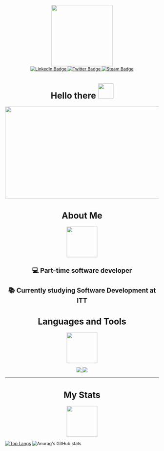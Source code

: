 <div id="header" align="center">
  <img src="https://media.giphy.com/media/3kPDmoWdBpQPNhCnUG/giphy.gif" width="200"/>
</div>

<div id="badges" align="center">
  <a href="https://www.linkedin.com/in/miguel-terrazas-3091a4263" target="_blank">
    <img src="https://img.shields.io/badge/LinkedIn-blue?logo=linkedin&logoColor=white&style=for-the-badge" alt="LinkedIn Badge"/>
  </a>
  <a href="#" target="_blank">
    <img src="https://img.shields.io/badge/Twitter-white?logo=twitter&logoColor=blue&style=for-the-badge" alt="Twitter Badge"/>
  </a>
  <a href="#" target="_blank">
    <img src="https://img.shields.io/badge/Steam-black?logo=steam&logoColor=white&style=for-the-badge" alt="Steam Badge"/>
  </a>
  <br>
  <img src="https://komarev.com/ghpvc/?username=mike-tyred&style=flat-square&color=blue" alt=""/>
</div>

<h1 align="center">
  Hello there
  <img src="https://media.giphy.com/media/mst80usDtSUmCZZumD/giphy.gif" width="50px"/>
</h1>

<div align="center">
  <img src="https://media.giphy.com/media/VPpkvgTIJ817dfQOXI/giphy.gif" width="600" height="300"/>
</div>

<div align="center">
  <h1>About Me</h1>
  <img src="https://media.giphy.com/media/Vf3ZKdillTMOOaOho0/giphy.gif" width="100px"/>
  
  <h2>💻 Part-time software developer</h2>

  <h2>📚 Currently studying Software Development at ITT</h2>
</div>

<div align="center">
  <h1>Languages and Tools</h1>
  <img src="https://media.giphy.com/media/17b875GGvV9m9sLmNc/giphy.gif" width="100px"/>
  <p align="center">
    <a href="https://skillicons.dev">
      <img src="https://skillicons.dev/icons?i=git,bootstrap,cs,css,discord,django,dotnet,figma,firebase,html,js,laravel,md,mongodb,mysql" />
    </a>
    <a href="https://skillicons.dev">
      <img src="https://skillicons.dev/icons?i=ps,php,postgres,powershell,py,react,tailwind,vscode" />
    </a>
  </p>
  
</div>

---
<div align="center">
  <h1> My Stats </h1>
  <img src="https://media.giphy.com/media/RVWSqOsgDAq0W3051o/giphy.gif" width="100px"/>
</div>

[![Top Langs](https://github-readme-stats.vercel.app/api/top-langs/?username=mike-tyred&layout=compact&theme=tokyonight&hide_border=true&card_width=10)](https://github.com/anuraghazra/github-readme-stats)
![Anurag's GitHub stats](https://github-readme-stats.vercel.app/api?username=mike-tyred&show_icons=true&theme=tokyonight&hide_border=true)  

